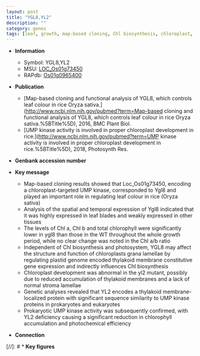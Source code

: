 ```yaml
---
layout: post
title: "YGL8,YL2"
description: ""
category: genes
tags: [leaf, growth, map-based cloning, Chl biosynthesis, chloroplast, development, Kinase, stroma, chloroplast development]
---
```


* **Information**  
    + Symbol: YGL8,YL2  
    + MSU: [LOC_Os01g73450](http://rice.plantbiology.msu.edu/cgi-bin/ORF_infopage.cgi?orf=LOC_Os01g73450)  
    + RAPdb: [Os01g0965400](http://rapdb.dna.affrc.go.jp/viewer/gbrowse_details/irgsp1?name=Os01g0965400)  

* **Publication**  
    + [Map-based cloning and functional analysis of YGL8, which controls leaf colour in rice Oryza sativa.](http://www.ncbi.nlm.nih.gov/pubmed?term=Map-based cloning and functional analysis of YGL8, which controls leaf colour in rice Oryza sativa.%5BTitle%5D), 2016, BMC Plant Biol.
    + [UMP kinase activity is involved in proper chloroplast development in rice.](http://www.ncbi.nlm.nih.gov/pubmed?term=UMP kinase activity is involved in proper chloroplast development in rice.%5BTitle%5D), 2018, Photosynth Res.

* **Genbank accession number**  

* **Key message**  
    + Map-based cloning results showed that Loc_Os01g73450, encoding a chloroplast-targeted UMP kinase, corresponded to Ygl8 and played an important role in regulating leaf colour in rice (Oryza sativa)
    + Analysis of the spatial and temporal expression of Ygl8 indicated that it was highly expressed in leaf blades and weakly expressed in other tissues
    + The levels of Chl a, Chl b and total chlorophyll were significantly lower in ygl8 than those in the WT throughout the whole growth period, while no clear change was noted in the Chl a/b ratio
    + Independent of Chl biosynthesis and photosystem, YGL8 may affect the structure and function of chloroplasts grana lamellae by regulating plastid genome encoded thylakoid membrane constitutive gene expression and indirectly influences Chl biosynthesis
    + Chloroplast development was abnormal in the yl2 mutant, possibly due to reduced accumulation of thylakoid membranes and a lack of normal stroma lamellae
    + Genetic analyses revealed that YL2 encodes a thylakoid membrane-localized protein with significant sequence similarity to UMP kinase proteins in prokaryotes and eukaryotes
    + Prokaryotic UMP kinase activity was subsequently confirmed, with YL2 deficiency causing a significant reduction in chlorophyll accumulation and photochemical efficiency

* **Connection**  

[//]: # * **Key figures**  


